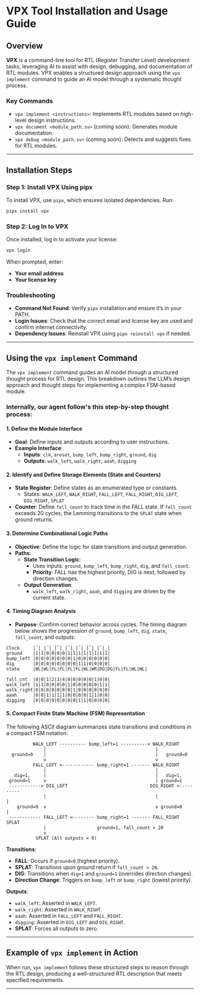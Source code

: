 
# VPX Tool Installation and Usage Guide

## Overview
**VPX** is a command-line tool for RTL (Register Transfer Level) development tasks, leveraging AI to assist with design, debugging, and documentation of RTL modules. VPX enables a structured design approach using the `vpx implement` command to guide an AI model through a systematic thought process.

### Key Commands
- `vpx implement <instructions>`: Implements RTL modules based on high-level design instructions.
- `vpx document <module_path.sv>` (coming soon): Generates module documentation.
- `vpx debug <module_path.sv>` (coming soon): Detects and suggests fixes for RTL modules.

---

## Installation Steps

### Step 1: Install VPX Using pipx

To install VPX, use `pipx`, which ensures isolated dependencies. Run:

```bash
pipx install vpx
```

### Step 2: Log In to VPX

Once installed, log in to activate your license:

```bash
vpx login
```

When prompted, enter:
- **Your email address**
- **Your license key**

### Troubleshooting

- **Command Not Found**: Verify `pipx` installation and ensure it’s in your PATH.
- **Login Issues**: Check that the correct email and license key are used and confirm internet connectivity.
- **Dependency Issues**: Reinstall VPX using `pipx reinstall vpx` if needed.
---

## Using the `vpx implement` Command

The `vpx implement` command guides an AI model through a structured thought process for RTL design. This breakdown outlines the LLM’s design approach and thought steps for implementing a complex FSM-based module.

### Internally, our agent follow's this step-by-step thought process:

#### **1. Define the Module Interface**
   - **Goal**: Define inputs and outputs according to user instructions.
   - **Example Interface**:
     - **Inputs**: `clk`, `areset`, `bump_left`, `bump_right`, `ground`, `dig`
     - **Outputs**: `walk_left`, `walk_right`, `aaah`, `digging`

#### **2. Identify and Define Storage Elements (State and Counters)**
   - **State Register**: Define states as an enumerated type or constants.
     - States: `WALK_LEFT`, `WALK_RIGHT`, `FALL_LEFT`, `FALL_RIGHT`, `DIG_LEFT`, `DIG_RIGHT`, `SPLAT`
   - **Counter**: Define `fall_count` to track time in the FALL state. If `fall_count` exceeds 20 cycles, the Lemming transitions to the `SPLAT` state when ground returns.

#### **3. Determine Combinational Logic Paths**
   - **Objective**: Define the logic for state transitions and output generation.
   - **Paths**:
     - **State Transition Logic**:
       - Uses inputs: `ground`, `bump_left`, `bump_right`, `dig`, and `fall_count`.
       - **Priority**: FALL has the highest priority, DIG is next, followed by direction changes.
     - **Output Generation**:
       - `walk_left`, `walk_right`, `aaah`, and `digging` are driven by the current state.

#### **4. Timing Diagram Analysis**
   - **Purpose**: Confirm correct behavior across cycles. The timing diagram below shows the progression of `ground`, `bump_left`, `dig`, `state`, `fall_count`, and outputs:
   ```plaintext
   Clock     |‾|_|‾|_|‾|_|‾|_|‾|_|‾|_|‾|_|
   ground    |1|1|0|0|0|0|1|1|1|1|1|1|1|1|
   bump_left |0|0|0|0|0|0|0|1|0|0|0|0|0|0|
   dig       |0|0|0|0|0|0|0|0|1|1|0|0|0|0|
   state     |WL|WL|FL|FL|FL|FL|WL|WR|DG|DG|FL|FL|WL|WL|
   
   fall_cnt  |0|0|1|2|3|4|0|0|0|0|0|1|0|0|
   walk_left |1|1|0|0|0|0|1|0|0|0|0|0|1|1|
   walk_right|0|0|0|0|0|0|0|1|0|0|0|0|0|0|
   aaah      |0|0|1|1|1|1|0|0|0|0|1|1|0|0|
   digging   |0|0|0|0|0|0|0|0|1|1|0|0|0|0|
   ```

#### **5. Compact Finite State Machine (FSM) Representation**
The following ASCII diagram summarizes state transitions and conditions in a compact FSM notation:

```
          WALK_LEFT ---------- bump_left=1 ----------> WALK_RIGHT
              |                                         |
  ground=0    |                                         |   ground=0
              v                                         v
          FALL_LEFT <------------ bump_right=1 ------- WALK_RIGHT
              |                                         |
   dig=1,     |                                         |   dig=1,
 ground=1     v                                         | ground=1
 ------------> DIG_LEFT                               DIG_RIGHT <----------
              |                                         |                |
    ground=0  v                                         v ground=0       |
 ------------ FALL_LEFT <-------- bump_right=1 ------- FALL_RIGHT       SPLAT
              |                   ground=1, fall_count > 20
              v
           SPLAT (All outputs = 0)
```

**Transitions**:
- **FALL**: Occurs if `ground=0` (highest priority).
- **SPLAT**: Transitions upon ground return if `fall_count > 20`.
- **DIG**: Transitions when `dig=1` and `ground=1` (overrides direction changes).
- **Direction Change**: Triggers on `bump_left` or `bump_right` (lowest priority).

**Outputs**:
- `walk_left`: Asserted in `WALK_LEFT`.
- `walk_right`: Asserted in `WALK_RIGHT`.
- `aaah`: Asserted in `FALL_LEFT` and `FALL_RIGHT`.
- `digging`: Asserted in `DIG_LEFT` and `DIG_RIGHT`.
- **SPLAT**: Forces all outputs to zero.

---

## Example of `vpx implement` in Action

When run, `vpx implement` follows these structured steps to reason through the RTL design, producing a well-structured RTL description that meets specified requirements.

---
